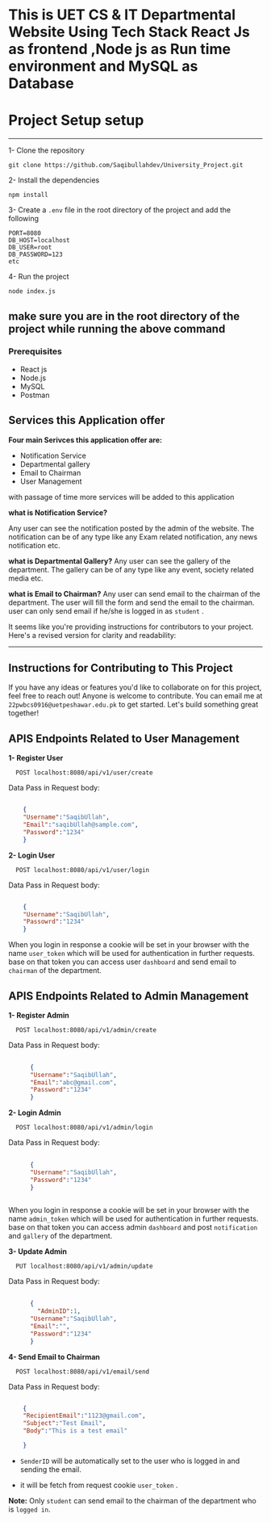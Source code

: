 # This is UET CS & IT Departmental Website Using Tech Stack React Js as frontend ,Node js as Run time environment and MySQL as Database
# Project Setup setup


---
1- Clone the repository

```
git clone https://github.com/Saqibullahdev/University_Project.git
```

2- Install the dependencies

```
npm install
```
3- Create a `.env` file in the root directory of the project and add the following

```env
PORT=8080
DB_HOST=localhost
DB_USER=root    
DB_PASSWORD=123
etc
```

4- Run the project

```
node index.js
```

make sure you are in the root directory of the project while running the above command
---

### Prerequisites
- React js
- Node.js
- MySQL
- Postman

## Services this Application offer

**Four main Serivces this application offer are:**

- Notification Service
- Departmental gallery
- Email to Chairman
- User Management

with passage of time more services will be added to this application


**what is Notification Service?**

Any user can see the notification posted by the admin of the website. The notification can be of any type like any Exam related notification, any news notification etc.

**what is Departmental Gallery?**
Any user can see the gallery of the department. The gallery can be of any type like any event,
society related media etc.

**what is Email to Chairman?**
Any user can send email to the chairman of the department. The user will fill the form and send the email to the chairman.
user can only send email if he/she is logged in as `student` .

It seems like you're providing instructions for contributors to your project. Here's a revised version for clarity and readability:

---

## Instructions for Contributing to This Project

If you have any ideas or features you'd like to collaborate on for this project, feel free to reach out! Anyone is welcome to contribute. You can email me at `22pwbcs0916@uetpeshawar.edu.pk` to get started. Let's build something great together!


## APIS Endpoints Related to User Management

**1- Register User**

```http
  POST localhost:8080/api/v1/user/create
```

Data Pass in Request body:
```json

    {
    "Username":"SaqibUllah",
    "Email":"saqibUllah@sample.com",
    "Password":"1234"
    }

```

**2- Login User**

```http
  POST localhost:8080/api/v1/user/login
```

Data Pass in Request body:
```json

    {
    "Username":"SaqibUllah",
    "Passowrd":"1234"
    }

```

When you login in response a cookie will be set in your browser with the name `user_token` which will be used for authentication in further requests.
base on that token you can access user `dashboard` and send email to `chairman` of the department.


## APIS Endpoints Related to Admin Management

**1- Register Admin**

```http
  POST localhost:8080/api/v1/admin/create
```

Data Pass in Request body:
```json
  
      {
      "Username":"SaqibUllah",
      "Email":"abc@gmail.com",
      "Password":"1234"
      }

```

**2- Login Admin**

```http
  POST localhost:8080/api/v1/admin/login
```

Data Pass in Request body:
```json
  
      {
      "Username":"SaqibUllah",
      "Password":"1234"
      }
  
  ```
  
  When you login in response a cookie will be set in your browser with the name `admin_token` which will be used for authentication in further requests.
base on that token you can access admin `dashboard` and post `notification` and `gallery` of the department.

**3- Update Admin**
  
  ```http
    PUT localhost:8080/api/v1/admin/update
  ```

Data Pass in Request body:
```json
  
      {
        "AdminID":1,
      "Username":"SaqibUllah",
      "Email":"",
      "Password":"1234"
      }

```

**4- Send Email to Chairman**

```http
  POST localhost:8080/api/v1/email/send
```

Data Pass in Request body:
```json

    {
    "RecipientEmail":"1123@gmail.com",
    "Subject":"Test Email",
    "Body":"This is a test email"

    }
```

- `SenderID` will be automatically set to the user who is logged in and sending the email.

- it will be fetch from request cookie `user_token` .

**Note:** Only `student` can send email to the chairman of the department who is `logged in`.

